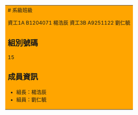 <table><tr><td bgcolor=orange> 
# 系級班級

資工1A B1204071 楊浩辰
資工3B A9251122 劉仁毓

## 組別號碼

15

## 成員資訊

- 組長：楊浩辰
- 組員：劉仁毓
</td></tr></table>
